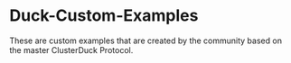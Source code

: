 # Duck-Custom-Examples
These are custom examples that are created by the community based on the master ClusterDuck Protocol.
